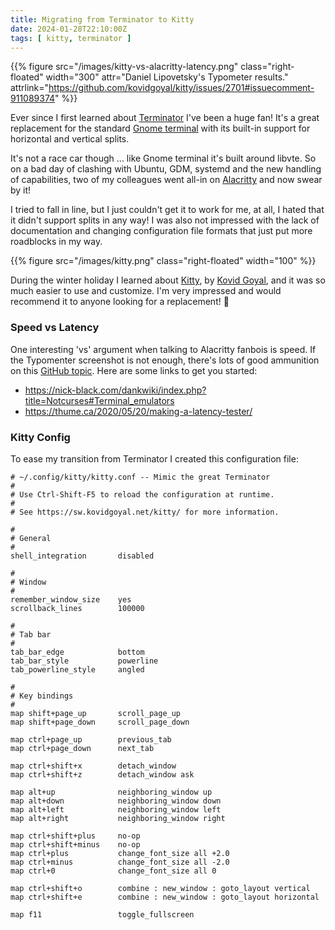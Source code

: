 ```yaml
---
title: Migrating from Terminator to Kitty
date: 2024-01-28T22:10:00Z
tags: [ kitty, terminator ]
---
```


{{% figure src="/images/kitty-vs-alacritty-latency.png" class="right-floated"
    width="300" attr="Daniel Lipovetsky's Typometer results."
	attrlink="https://github.com/kovidgoyal/kitty/issues/2701#issuecomment-911089374" %}}

Ever since I first learned about [Terminator][] I've been a huge fan!
It's a great replacement for the standard [Gnome terminal][] with its
built-in support for horizontal and vertical splits.

It's not a race car though ... like Gnome terminal it's built around
libvte.  So on a bad day of clashing with Ubuntu, GDM, systemd and the
new handling of capabilities, two of my colleagues went all-in on
[Alacritty][] and now swear by it!

I tried to fall in line, but I just couldn't get it to work for me, at
all, I hated that it didn't support splits in any way!  I was also not
impressed with the lack of documentation and changing configuration file
formats that just put more roadblocks in my way.

{{% figure src="/images/kitty.png" class="right-floated" width="100" %}}

During the winter holiday I learned about [Kitty][], by [Kovid Goyal][],
and it was so much easier to use and customize.  I'm very impressed and
would recommend it to anyone looking for a replacement!  :star_struck:

### Speed vs Latency

One interesting 'vs' argument when talking to Alacritty fanbois is
speed.  If the Typomenter screenshot is not enough, there's lots of good
ammunition on this [GitHub topic][].  Here are some links to get you
started:

 - https://nick-black.com/dankwiki/index.php?title=Notcurses#Terminal_emulators
 - https://thume.ca/2020/05/20/making-a-latency-tester/

### Kitty Config

To ease my transition from Terminator I created this configuration file:


```shell
# ~/.config/kitty/kitty.conf -- Mimic the great Terminator
#
# Use Ctrl-Shift-F5 to reload the configuration at runtime.
#
# See https://sw.kovidgoyal.net/kitty/ for more information.

#
# General
#
shell_integration       disabled

#
# Window
#
remember_window_size    yes
scrollback_lines        100000

#
# Tab bar
#
tab_bar_edge            bottom
tab_bar_style           powerline
tab_powerline_style     angled

#
# Key bindings
#
map shift+page_up       scroll_page_up
map shift+page_down     scroll_page_down

map ctrl+page_up        previous_tab
map ctrl+page_down      next_tab

map ctrl+shift+x        detach_window
map ctrl+shift+z        detach_window ask

map alt+up              neighboring_window up
map alt+down            neighboring_window down
map alt+left            neighboring_window left
map alt+right           neighboring_window right

map ctrl+shift+plus     no-op
map ctrl+shift+minus    no-op
map ctrl+plus           change_font_size all +2.0
map ctrl+minus          change_font_size all -2.0
map ctrl+0              change_font_size all 0

map ctrl+shift+o        combine : new_window : goto_layout vertical
map ctrl+shift+e        combine : new_window : goto_layout horizontal

map f11                 toggle_fullscreen
```

[Terminator]:     https://en.wikipedia.org/wiki/Terminator_(terminal_emulator)
[GitHub topic]:   https://github.com/kovidgoyal/kitty/issues/2701
[Gnome terminal]: https://en.wikipedia.org/wiki/GNOME_Terminal
[Kovid Goyal]:    https://www.kovidgoyal.net/
[Kitty]:          https://sw.kovidgoyal.net/kitty/
[Alacritty]:      https://alacritty.org/
